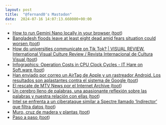```yaml
---
layout: post
title:  "@fernand0's Mastodon"
date:  2024-07-16 14:07:13.660000+00:00
---
```

*  [How to run Gemini Nano locally in your browser ](https://huggingface.co/blog/Xenova/run-gemini-nano-in-your-browse) ([toot](https://mastodon.social/@fernand0/112796554602069803))
*  [Bangladesh floods leave at least eight dead amid fears situation could worsen ](https://www.theguardian.com/world/article/2024/jul/06/eight-dead-and-2m-affected-by-bangladesh-flood) ([toot](https://mastodon.social/@fernand0/112795874119800031))
*  [How do universities communicate on Tik Tok?
							\| VISUAL REVIEW. International Visual Culture Review / Revista Internacional de Cultura Visual ](https://visualcompublications.es/revVISUAL/article/view/527) ([toot](https://mastodon.social/@fernand0/112795727772732691))
*  [Infographics: Operation Costs in CPU Clock Cycles - IT Hare on Soft.ware ](http://ithare.com/infographics-operation-costs-in-cpu-clock-cycles) ([toot](https://mastodon.social/@fernand0/112795522073317060))
*  [Han enviado por correo un AirTag de Apple y un rastreador Android. Los resultados son aplastantes contra el sistema de Google ](https://www.xataka.com/wearables/han-enviado-correo-airtag-apple-rastreador-android-resultados-aplastantes-sistema-googl) ([toot](https://mastodon.social/@fernand0/112795222692041762))
*  [El rescate de MTV News por el Internet Archive ](https://wwwhatsnew.com/2024/07/09/el-rescate-de-mtv-news-por-el-internet-archive) ([toot](https://mastodon.social/@fernand0/112793585437823592))
*  [Un cerebro lleno de palabras, una apasionante reflexión sobre las palabras y nuestra relación con ellas ](https://www.microsiervos.com/archivo/libros/cerebro-lleno-palabras-mamen-horno.htm) ([toot](https://mastodon.social/@fernand0/112791961682805563))
*  [Intel se enfrenta a un ciberataque similar a Spectre llamado ‘Indirector’ que filtra datos ](https://unaaldia.hispasec.com/2024/07/intel-se-enfrenta-a-un-ciberataque-similar-a-spectre-llamado-indirector-que-filtra-datos.htm) ([toot](https://mastodon.social/@fernand0/112791770586707346))
*  [Muro, cruz de madera y plantas ](https://www.flickr.com/photos/fernand0/53840983659) ([toot](https://mastodon.social/@fernand0/112791753952798333))
*  [Paso a paso ](https://avecesunafoto.wordpress.com/2024/07/15/paso-a-paso) ([toot](https://mastodon.social/@fernand0/112791747915599371))
